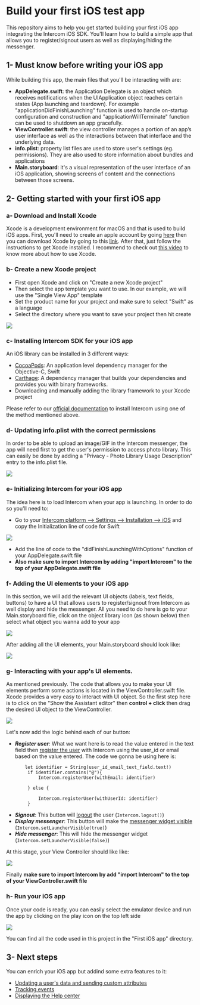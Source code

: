 # Build your first iOS test app
This repository aims to help you get started building your first iOS app integrating the Intercom iOS SDK. You'll learn how to build a simple app that allows you to register/signout users as well as displaying/hiding the messenger.

## 1- Must know before writing your iOS app

While building this app, the main files that you'll be interacting with are:

- **AppDelegate.swift**: the Application Delegate is an object which receives notifications when the UIApplication object reaches certain states (App launching and teardown). For example "applicationDidFinishLaunching" function is used to handle on-startup configuration and construction and "applicationWillTerminate" function can be used to shutdown an app gracefully.
- **ViewController.swift**: the view controller manages a portion of an app’s user interface as well as the interactions between that interface and the underlying data. 
- **info.plist**: property list files are used to store user's settings (eg. permissions). They are also used to store information about bundles and applications
- **Main.storyboard**: it's a visual representation of the user interface of an iOS application, showing screens of content and the connections between those screens.

## 2- Getting started with your first iOS app
### a- Download and Install Xcode
Xcode is a development environment for macOS and that is used to build iOS apps.
First, you'll need to create an apple account by going [here](https://appleid.apple.com/account?appId=632&returnUrl=https%3A%2F%2Fdeveloper.apple.com%2Fdownload%2F#!&page=create) then you can download Xcode by going to this [link](https://developer.apple.com/xcode/).
After that, just follow the instructions to get Xcode installed. I recommend to check out [this video](https://www.youtube.com/watch?v=YIZxSZJMU2Y) to know more about how to use Xcode.
### b- Create a new Xcode project
- First open Xcode and click on "Create a new Xcode project"
- Then select the app template you want to use. In our example, we will use the "Single View App" template
- Set the product name for your project and make sure to select "Swift" as a language
- Select the directory where you want to save your project then hit create


![](https://downloads.intercomcdn.com/i/o/96184484/e2d09bd5c79921126441d344/Screen+Recording+2019-01-10+at+09.07+p.m..gif)

### c- Installing Intercom SDK for your iOS app
An iOS library can be installed in 3 different ways:
- [CocoaPods](https://cocoapods.org/): An application level dependency manager for the Objective-C, Swift 
- [Carthage](https://github.com/Carthage/Carthage): A dependency manager that builds your dependencies and provides you with binary frameworks.
- Downloading and manually adding the library framework to your Xcode project

Please refer to our [official documentation](https://developers.intercom.com/installing-intercom/docs/ios-installation#section-step-1-install-intercom) to install Intercom using one of the method mentioned above.

### d- Updating info.plist with the correct permissions

In order to be able to upload an image/GIF in the Intercom messenger, the app will need first to get the user's permission to access photo library. This can easily be done by adding a "Privacy - Photo Library Usage Description" entry to the info.plist file.

![](https://downloads.intercomcdn.com/i/o/96189961/f6f406f6e49aaecaf7d40dd8/56a43d2-Screen_Shot_2016-11-09_at_16.01.34.png)


### e- Initializing Intercom for your iOS app

The idea here is to load Intercom when your app is launching. In order to do so you'll need to:
- Go to your [Intercom platform --> Settings --> Installation --> iOS](https://app.intercom.io/a/apps/_/settings/ios) and copy the Initialization line of code for Swift

![](https://downloads.intercomcdn.com/i/o/96191205/ea8149f7f481aa6b2da49832/a2de3a1-Installing_iOS.png)
- Add the line of code to the "didFinishLaunchingWithOptions" function of your AppDelegate.swift file
- **Also make sure to import Intercom by adding "import Intercom" to the top of your AppDelegate.swift file**

### f- Adding the UI elements to your iOS app

In this section, we will add the relevant UI objects (labels, text fields, buttons) to have a UI that allows users to register/signout from Intercom as well display and hide the messenger.
All you need to do here is go to your Main.storyboard file, click on the object library icon (as shown below) then select what object you wanna add to your app

![](https://downloads.intercomcdn.com/i/o/96352615/c5181a00d1cc35ea56eecfa4/3J26u.png)

After adding all the UI elements, your Main.storyboard should look like:

![](https://downloads.intercomcdn.com/i/o/96354666/ab0bad74676470788966f2fa/Main_storyboard_%E2%80%94_Edited.jpg)

### g- Interacting with your app's UI elements.

As mentioned previously. The code that allows you to make your UI elements perform some actions is located in the ViewController.swift file.
Xcode provides a very easy to interact with UI object. So the first step here is to click on the "Show the Assistant editor" then **control + click** then drag the desired UI object to the ViewController.

![](https://downloads.intercomcdn.com/i/o/96359619/d79df809b96fd781b3163fa7/Screen+Recording+2019-01-11+at+04.06+p.m..gif)

Let's now add the logic behind each of our button:
- **_Register user_**: What we want here is to read the value entered in the text field then [register the user](https://developers.intercom.com/installing-intercom/docs/ios-installation#section-step-3-register-your-users) with Intercom using the user_id or email based on the value entered. The code we gonna be using here is:
```
       let identifier = String(user_id_email_text_field.text!)
        if identifier.contains("@"){
            Intercom.registerUser(withEmail: identifier)
           
        } else {
            
            Intercom.registerUser(withUserId: identifier)
        }
```

- **_Signout_**: This button will [logout](https://developers.intercom.com/installing-intercom/docs/ios-installation#section-how-to-unregister-a-user) the user (`Intercom.logout()`)
- **_Display messenger_**: This button will make the [messenger widget visible](https://developers.intercom.com/installing-intercom/docs/ios-configuration#section-choose-how-the-launcher-appears-and-opens-for-your-users) (`Intercom.setLauncherVisible(true)`)
- **_Hide messenger_**: This will hide the messenger widget (`Intercom.setLauncherVisible(false)`)

At this stage, your View Controller should like like:

![](https://downloads.intercomcdn.com/i/o/96369822/179385dabfec0a2af919b976/ViewController_swift.jpg)

Finally **make sure to import Intercom by add "import Intercom" to the top of your ViewController.swift file**

### h- Run your iOS app

Once your code is ready, you can easily select the emulator device and run the app by clicking on the play icon on the top left side

![](https://downloads.intercomcdn.com/i/o/96370706/5f83aefff19531f6161e6348/Screen+Recording+2019-01-11+at+04.48+p.m..gif)

You can find all the code used in this project in the "First iOS app" directory.

## 3- Next steps

You can enrich your iOS app but addind some extra features to it:
- [Updating a user's data and sending custom attributes](https://developers.intercom.com/installing-intercom/docs/ios-configuration#section-update-a-user)
- [Tracking events](https://developers.intercom.com/installing-intercom/docs/ios-configuration#section-submit-an-event)
- [Displaying the Help center](https://developers.intercom.com/installing-intercom/docs/ios-configuration#section-articles-help-center)
